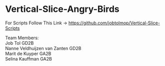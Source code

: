 # Vertical-Slice-Angry-Birds

For Scripts Follow This Link -> https://github.com/jobtolmop/Vertical-Slice-Scripts

Team Members: <br>
Job Tol GD2B <br>
Nanne Veldhuijzen van Zanten GD2B <br>
Marit de Kuyper GA2B <br>
Selina Kauffman GA2B
